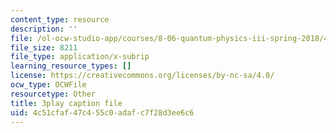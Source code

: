 ```yaml
---
content_type: resource
description: ''
file: /ol-ocw-studio-app/courses/8-06-quantum-physics-iii-spring-2018/4c51cfaf47c455c0adafc7f28d3ee6c6_Uux0VkKaoxY.vtt
file_size: 8211
file_type: application/x-subrip
learning_resource_types: []
license: https://creativecommons.org/licenses/by-nc-sa/4.0/
ocw_type: OCWFile
resourcetype: Other
title: 3play caption file
uid: 4c51cfaf-47c4-55c0-adaf-c7f28d3ee6c6
---
```

